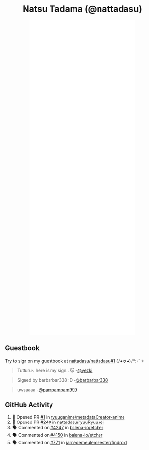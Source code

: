 <div align="center">

# Natsu Tadama (@nattadasu)

![Github Metrics](github-metrics.svg)
</div>

## Guestbook

Try to sign on my guestbook at [nattadasu/nattadasu#1](https://github.com/nattadasu/nattadasu/issues/1) (ﾉ◕ヮ◕)ﾉ\*:･ﾟ✧

<!--START:guestbook-->
> Tutturu~  here is my sign.. :smiley_cat: 
> -[@yezki](https://github.com/yezki)

> Signed by barbarbar338 :D
> -[@barbarbar338](https://github.com/barbarbar338)

> uwaaaaa
> -[@pampampam999](https://github.com/pampampam999)
<!--END:guestbook-->

## GitHub Activity
<!--START_SECTION:activity-->
1. 💪 Opened PR [#1](https://github.com/ryuuganime/metadataCreator-anime/pull/1) in [ryuuganime/metadataCreator-anime](https://github.com/ryuuganime/metadataCreator-anime)
2. 💪 Opened PR [#240](https://github.com/nattadasu/ryuuRyuusei/pull/240) in [nattadasu/ryuuRyuusei](https://github.com/nattadasu/ryuuRyuusei)
3. 🗣 Commented on [#4247](https://github.com/balena-io/etcher/issues/4247#issuecomment-2161581992) in [balena-io/etcher](https://github.com/balena-io/etcher)
4. 🗣 Commented on [#4150](https://github.com/balena-io/etcher/issues/4150#issuecomment-2161579446) in [balena-io/etcher](https://github.com/balena-io/etcher)
5. 🗣 Commented on [#771](https://github.com/jarnedemeulemeester/findroid/issues/771#issuecomment-2155874987) in [jarnedemeulemeester/findroid](https://github.com/jarnedemeulemeester/findroid)
<!--END_SECTION:activity-->
